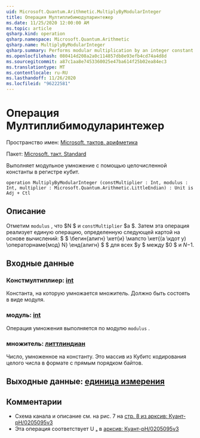 ```yaml
---
uid: Microsoft.Quantum.Arithmetic.MultiplyByModularInteger
title: Операция Мултиплибимодуларинтежер
ms.date: 11/25/2020 12:00:00 AM
ms.topic: article
qsharp.kind: operation
qsharp.namespace: Microsoft.Quantum.Arithmetic
qsharp.name: MultiplyByModularInteger
qsharp.summary: Performs modular multiplication by an integer constant on a qubit register.
ms.openlocfilehash: 080414d208a2a0c114857db8e93efb4cd74a4d8d
ms.sourcegitcommit: a87c1aa8e7453360025e47ba614f25b02ea84ec3
ms.translationtype: MT
ms.contentlocale: ru-RU
ms.lasthandoff: 11/26/2020
ms.locfileid: "96222581"
---
```

# <a name="multiplybymodularinteger-operation"></a>Операция Мултиплибимодуларинтежер

Пространство имен: [Microsoft. тактов. арифметика](xref:Microsoft.Quantum.Arithmetic)

Пакет: [Microsoft. такт. Standard](https://nuget.org/packages/Microsoft.Quantum.Standard)


Выполняет модульное умножение с помощью целочисленной константы в регистре кубит.

```qsharp
operation MultiplyByModularInteger (constMultiplier : Int, modulus : Int, multiplier : Microsoft.Quantum.Arithmetic.LittleEndian) : Unit is Adj + Ctl
```


## <a name="description"></a>Описание

Отметим `modulus` , что $N $ и `constMultiplier` $a $.
Затем эта операция реализует единую операцию, определенную следующей картой на основе вычислений: $ $ \бегин{алигн} \кет{и} \мапсто \кет{(a \кдот y) \операторнаме{мод} N} \енд{алигн} $ $ для всех $y $ между $0 $ и $N-$1.

## <a name="input"></a>Входные данные

### <a name="constmultiplier--int"></a>Констмултиплиер: [int](xref:microsoft.quantum.lang-ref.int)

Константа, на которую умножается множитель. Должно быть состоять в виде модуля.


### <a name="modulus--int"></a>модуль: [int](xref:microsoft.quantum.lang-ref.int)

Операция умножения выполняется по модулю `modulus` .


### <a name="multiplier--littleendian"></a>множитель: [литтлиндиан](xref:Microsoft.Quantum.Arithmetic.LittleEndian)

Число, умноженное на константу.
Это массив из Кубитс кодирования целого числа в формате с прямым порядком байтов.



## <a name="output--unit"></a>Выходные данные: [единица измерения](xref:microsoft.quantum.lang-ref.unit)



## <a name="remarks"></a>Комментарии

- Схема канала и описание см. на рис. 7 на [стр. 8 из арксив: Куант-pH/0205095v3](https://arxiv.org/pdf/quant-ph/0205095v3.pdf#page=8)
- Эта операция соответствует U ₐ в [арксив: Куант-pH/0205095v3](https://arxiv.org/pdf/quant-ph/0205095v3.pdf)